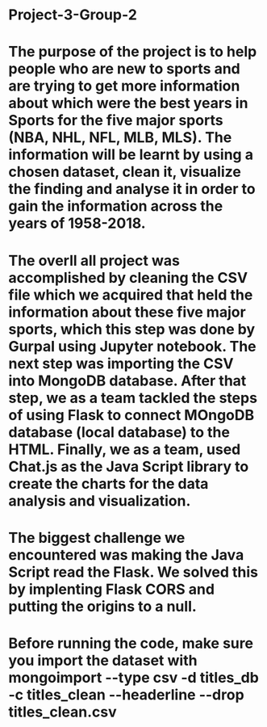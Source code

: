 # Project-3-Group-2

# The purpose of the project is to help people who are new to sports and are trying to get more information about which were the best years in Sports for the five major sports (NBA, NHL, NFL, MLB, MLS). The information will be learnt by using a chosen dataset, clean it, visualize the finding and analyse it in order to gain the information across the years of 1958-2018.

# The overll all project was accomplished by cleaning the CSV file which we acquired that held the information about these five major sports, which this step was done by Gurpal using Jupyter notebook. The next step was importing the CSV into MongoDB database. After that step, we as a team tackled the steps of using Flask to connect MOngoDB database (local database) to the HTML. Finally, we as a team, used Chat.js as the Java Script library to create the charts for the data analysis and visualization.

# The biggest challenge we encountered was making the Java Script read the Flask. We solved this by implenting Flask CORS and putting the origins to a null.

# Before running the code, make sure you import the dataset with mongoimport --type csv -d titles_db -c titles_clean --headerline --drop titles_clean.csv
